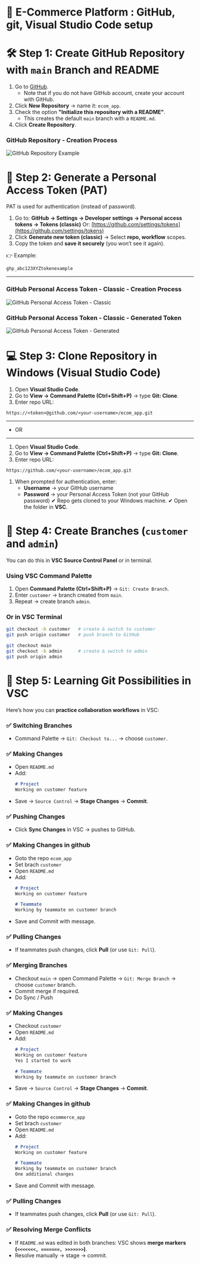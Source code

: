 # 🛒 E-Commerce Platform : GitHub, git, Visual Studio Code setup

# 🛠️ Step 1: Create GitHub Repository with `main` Branch and README
1. Go to [GitHub](https://github.com/). 
   - Note that if you do not have GitHub account, create your account with GitHub. 
2. Click **New Repository** → name it: `ecom_app`.
3. Check the option **"Initialize this repository with a README"**.
   * This creates the default `main` branch with a `README.md`.
4. Click **Create Repository**.
### GitHub Repository - Creation Process
![GitHub Repository Example](./docs/ecom_app_github_repo.png)

# 🔑 Step 2: Generate a Personal Access Token (PAT)
PAT is used for authentication (instead of password).
1. Go to: **GitHub → Settings → Developer settings → Personal access tokens → Tokens (classic)**
   Or: [https://github.com/settings/tokens](https://github.com/settings/tokens)
2. Click **Generate new token (classic)** → Select **repo, workflow** scopes.
3. Copy the token and **save it securely** (you won’t see it again).

👉 Example:
```
ghp_abc123XYZtokenexample
```
---
### GitHub Personal Access Token - Classic - Creation Process
![GitHub Personal Access Token - Classic](./docs/ecom_app_github_token.png)
### GitHub Personal Access Token - Classic - Generated Token
![GitHub Personal Access Token - Generated](./docs/ecom_app_github_token_2.png)

# 💻 Step 3: Clone Repository in Windows (Visual Studio Code)
1. Open **Visual Studio Code**.
2. Go to **View → Command Palette (Ctrl+Shift+P)** → type **Git: Clone**.
3. Enter repo URL:
```
https://<token>@github.com/<your-username>/ecom_app.git
```

---
* OR 
---

1. Open **Visual Studio Code**.
2. Go to **View → Command Palette (Ctrl+Shift+P)** → type **Git: Clone**.
3. Enter repo URL:
```
https://github.com/<your-username>/ecom_app.git
```
1. When prompted for authentication, enter:
   * **Username** → your GitHub username
   * **Password** → your Personal Access Token (not your GitHub password)
✔ Repo gets cloned to your Windows machine.
✔ Open the folder in **VSC**.

# 🌿 Step 4: Create Branches (`customer` and `admin`)
You can do this in **VSC Source Control Panel** or in terminal.

### Using VSC Command Palette
1. Open **Command Palette (Ctrl+Shift+P)** → `Git: Create Branch`.
2. Enter `customer` → branch created from `main`.
3. Repeat → create branch `admin`.

### Or in VSC Terminal
```bash
git checkout -b customer   # create & switch to customer
git push origin customer   # push branch to GitHub

git checkout main
git checkout -b admin      # create & switch to admin
git push origin admin
```

# 📘 Step 5: Learning Git Possibilities in VSC
Here’s how you can **practice collaboration workflows** in VSC:

### ✅ Switching Branches
* Command Palette → `Git: Checkout to...` → choose `customer`.

### ✅ Making Changes
* Open `README.md`
* Add:
  ```md
  # Project
  Working on customer feature
  ```
* Save → `Source Control` → **Stage Changes** → **Commit**.

### ✅ Pushing Changes
* Click **Sync Changes** in VSC → pushes to GitHub.

### ✅ Making Changes in github 
* Goto the repo `ecom_app`
* Set brach `customer`
* Open `README.md`
* Add:
  ```md
  # Project
  Working on customer feature

  # Teammate
  Working by teammate on customer branch
  ```
* Save and Commit with message.

### ✅ Pulling Changes
* If teammates push changes, click **Pull** (or use `Git: Pull`).

### ✅ Merging Branches
* Checkout `main` → open Command Palette → `Git: Merge Branch` → choose `customer` branch.
* Commit merge if required.
* Do Sync / Push

### ✅ Making Changes
* Checkout `customer` 
* Open `README.md`
* Add:
  ```md
  # Project
  Working on customer feature
  Yes I started to work

  # Teammate
  Working by teammate on customer branch
  ```
* Save → `Source Control` → **Stage Changes** → **Commit**.

### ✅ Making Changes in github 
* Goto the repo `ecommerce_app`
* Set brach `customer`
* Open `README.md`
* Add:
  ```md
  # Project
  Working on customer feature

  # Teammate
  Working by teammate on customer branch
  One additional changes
  ```
* Save and Commit with message.

### ✅ Pulling Changes
* If teammates push changes, click **Pull** (or use `Git: Pull`).

### ✅ Resolving Merge Conflicts
* If `README.md` was edited in both branches:
  VSC shows **merge markers (`<<<<<<<, =======, >>>>>>>`)**.
* Resolve manually → stage → commit.


